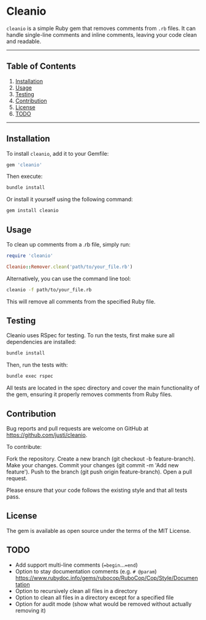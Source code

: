# Cleanio

`cleanio` is a simple Ruby gem that removes comments from `.rb` files. It can handle single-line comments and inline comments, leaving your code clean and readable.

---

## Table of Contents

1. [Installation](#installation)
2. [Usage](#usage)
3. [Testing](#testing)
4. [Contribution](#contribution)
5. [License](#license)
6. [TODO](#todo)

---

## Installation

To install `cleanio`, add it to your Gemfile:

```ruby
gem 'cleanio'
```
Then execute:

```bash
bundle install
```
Or install it yourself using the following command:

```bash
gem install cleanio
```


## Usage
To clean up comments from a .rb file, simply run:

```ruby
require 'cleanio'

Cleanio::Remover.clean('path/to/your_file.rb')
```
Alternatively, you can use the command line tool:

```bash
cleanio -f path/to/your_file.rb
```
This will remove all comments from the specified Ruby file.

## Testing
Cleanio uses RSpec for testing. To run the tests, first make sure all dependencies are installed:

```bash
bundle install
```
Then, run the tests with:

```bash
bundle exec rspec
```
All tests are located in the spec directory and cover the main functionality of the gem, ensuring it properly removes comments from Ruby files.

## Contribution

Bug reports and pull requests are welcome on GitHub at https://github.com/justi/cleanio.

To contribute:

Fork the repository.
Create a new branch (git checkout -b feature-branch).
Make your changes.
Commit your changes (git commit -m 'Add new feature').
Push to the branch (git push origin feature-branch).
Open a pull request.

Please ensure that your code follows the existing style and that all tests pass.

## License
The gem is available as open source under the terms of the MIT License.


## TODO
- Add support multi-line comments (`=begin`...`=end`)
- Option to stay documentation comments (e.g. `# @param`) https://www.rubydoc.info/gems/rubocop/RuboCop/Cop/Style/Documentation
- Option to recursively clean all files in a directory
- Option to clean all files in a directory except for a specified file
- Option for audit mode (show what would be removed without actually removing it)
